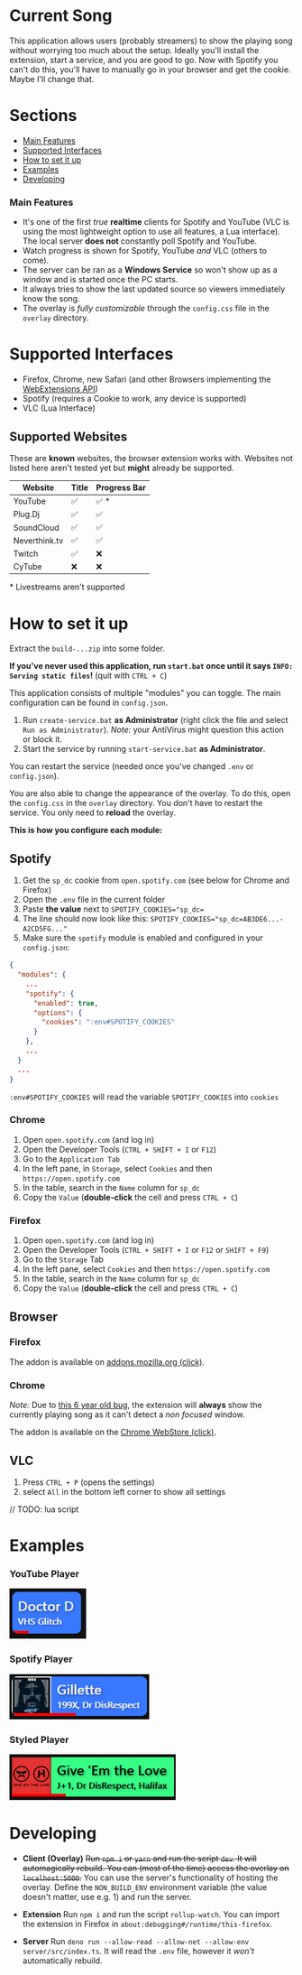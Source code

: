 # Current Song

This application allows users (probably streamers) to show the playing song
without worrying too much about the setup. Ideally you'll install the extension, start
a service, and you are good to go. Now with Spotify you can't do this, you'll have to manually go in your browser and get the cookie.
Maybe I'll change that.

# Sections

- [Main Features](#main-features)
- [Supported Interfaces](#supported-interfaces)
- [How to set it up](#how-to-set-it-up)
- [Examples](#examples)
- [Developing](#developing)

### Main Features

- It's one of the first _true_ **realtime** clients for Spotify and YouTube (VLC is using the most lightweight option to use all features, a Lua interface).
  The local server **does not** constantly poll Spotify and YouTube.
- Watch progress is shown for Spotify, YouTube _and_ VLC (others to come).
- The server can be ran as a **Windows Service** so won't show up as a window and is started once the PC starts.
- It always tries to show the last updated source so viewers immediately know the song.
- The overlay is _fully customizable_ through the `config.css` file in the `overlay` directory.

# Supported Interfaces

- Firefox, Chrome, new Safari (and other Browsers implementing the [WebExtensions API](https://developer.mozilla.org/en-US/docs/Mozilla/Add-ons/WebExtensions/API/tabs))
- Spotify (requires a Cookie to work, any device is supported)
- VLC (Lua Interface)

## Supported Websites

These are **known** websites, the browser extension works with.
Websites not listed here aren't tested yet but **might** already be supported.

| Website       | Title              | Progress Bar          |
| ------------- | ------------------ | --------------------- |
| YouTube       | :white_check_mark: | :white_check_mark: \* |
| Plug.Dj       | :white_check_mark: | :white_check_mark:    |
| SoundCloud    | :white_check_mark: | :white_check_mark:    |
| Neverthink.tv | :white_check_mark: | :white_check_mark:    |
| Twitch        | :white_check_mark: | :x:                   |
| CyTube        | :x:                | :x:                   |

\* Livestreams aren't supported

# How to set it up

Extract the `build-...zip` into some folder.

**If you've never used this application, run `start.bat` once until it says `INFO: Serving static files`!** (quit with `CTRL + C`)

This application consists of multiple "modules" you can toggle.
The main configuration can be found in `config.json`.

1. Run `create-service.bat` **as Administrator** (right click the file and select `Run as Administrator`).
   _Note:_ your AntiVirus might question this action or block it.
2. Start the service by running `start-service.bat` **as Administrator**.

You can restart the service (needed once you've changed `.env` or `config.json`).

You are also able to change the appearance of the overlay. To do this, open the `config.css` in the `overlay` directory.
You don't have to restart the service. You only need to **reload** the overlay.

**This is how you configure each module:**

## Spotify

1. Get the `sp_dc` cookie from `open.spotify.com` (see below for Chrome and Firefox)
2. Open the `.env` file in the current folder
3. Paste **the value** next to `SPOTIFY_COOKIES="sp_dc=`
4. The line should now look like this: `SPOTIFY_COOKIES="sp_dc=AB3DE6...-A2CD5FG..."`
5. Make sure the `spotify` module is enabled and configured in your `config.json`:
```json
{
  "modules": {
    ...
    "spotify": {
      "enabled": true,
      "options": {
        "cookies": ":env#SPOTIFY_COOKIES"
      }
    },
    ...
  }
  ...
}
```
`:env#SPOTIFY_COOKIES` will read the variable `SPOTIFY_COOKIES` into `cookies`

### Chrome

1.  Open `open.spotify.com` (and log in)
2.  Open the Developer Tools (`CTRL + SHIFT + I` or `F12`)
3.  Go to the `Application Tab`
4.  In the left pane, in `Storage`, select `Cookies` and then `https://open.spotify.com`
5.  In the table, search in the `Name` column for `sp_dc`
6.  Copy the `Value` (**double-click** the cell and press `CTRL + C`)

### Firefox

1.  Open `open.spotify.com` (and log in)
2.  Open the Developer Tools (`CTRL + SHIFT + I` or `F12` or `SHIFT + F9`)
3.  Go to the `Storage` Tab
4.  In the left pane, select `Cookies` and then `https://open.spotify.com`
5.  In the table, search in the `Name` column for `sp_dc`
6.  Copy the `Value` (**double-click** the cell and press `CTRL + C`)

## Browser

### Firefox

The addon is available on [addons.mozilla.org (click)](https://addons.mozilla.org/firefox/addon/current-song-overlay/).

### Chrome

_Note:_ Due to [this 6 year old bug](https://bugs.chromium.org/p/chromium/issues/detail?id=387377),
 the extension will **always** show the currently playing song as it can't detect a _non focused_ window. 

The addon is available on the [Chrome WebStore (click)](https://chrome.google.com/webstore/detail/currentsong/alanjgmjccmkkpmpejgdhaodfjlmcone).

## VLC

1. Press `CTRL + P` (opens the settings)
2. select `All` in the bottom left corner to show all settings

// TODO: lua script

# Examples

### YouTube Player

![YouTube Player](images/default-youtube.png)

### Spotify Player

![Spotify Player](images/default-spotify.png)

### Styled Player

![Styled Player](images/custom-style.png)

# Developing

- **Client (Overlay)**
  ~~Run `npm i` or `yarn` and run the script `dev`. It will automagically rebuild.
  You can (most of the time) access the overlay on `localhost:5000`.~~
  You can use the server's functionality of hosting the overlay.
  Define the `NON_BUILD_ENV` environment variable (the value doesn't matter, use e.g. 1) and run the server.

- **Extension**
  Run `npm i` and run the script `rollup-watch`.
  You can import the extension in Firefox in `about:debugging#/runtime/this-firefox`.

- **Server**
  Run `deno run --allow-read --allow-net --allow-env server/src/index.ts`.
  It will read the `.env` file, however it _won't_ automatically rebuild.
